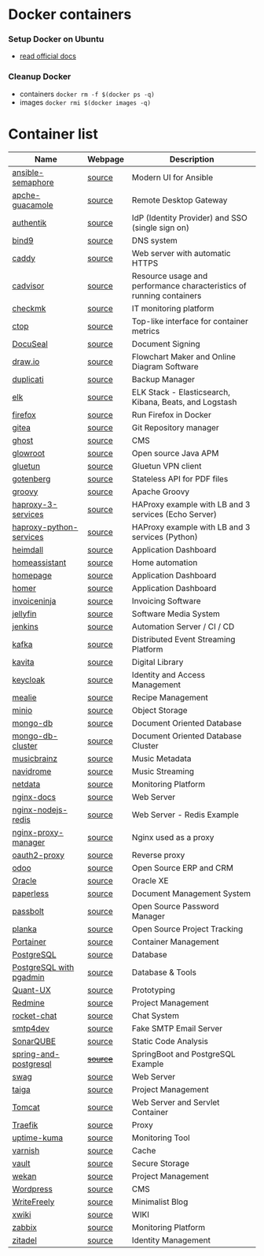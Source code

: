 # Docker containers

### Setup Docker on Ubuntu
- [read official docs](https://docs.docker.com/engine/install/ubuntu/) 

### Cleanup Docker
- containers `docker rm -f $(docker ps -q)`
- images `docker rmi $(docker images -q)`

# Container list

| Name  | Webpage | Description | 
| ------------- | ------------- | ------------- |
| [ansible-semaphore](ansiblesemaphore/docker-compose.yml)  | [source](https://www.ansible-semaphore.com/)  | Modern UI for Ansible |
| [apche-guacamole](apache%guacamole/README.md)  | [source](https://wiki.opensourceisawesome.com/books/guacamole-rdp/page/setup-oidc-for-guacamole)  | Remote Desktop Gateway |
| [authentik](authentik/docker-compose.yml)  | [source](https://wiki.opensourceisawesome.com/books/authentik/page/install-and-setup-authentik)  | IdP (Identity Provider) and SSO (single sign on) |
| [bind9](bind9/docker-compose.yml)  | [source](https://www.isc.org/bind/)  | DNS system |
| [caddy](caddy/README.md)  | [source](https://caddyserver.com/docs/quick-starts/reverse-proxy)  |  Web server with automatic HTTPS |
| [cadvisor](cadvisor/docker-compose.yaml)  | [source](https://github.com/google/cadvisor)  | Resource usage and performance characteristics of running containers |
| [checkmk](checkmk/README.md)  | [source](https://checkmk.com/) | IT monitoring platform |
| [ctop](ctop/README.md)  | [source](https://github.com/bcicen/ctop)  | Top-like interface for container metrics |
| [DocuSeal](docuseal/)  | [source](https://www.docuseal.com/on-premises)  | Document Signing |
| [draw.io](draw-io/README.md)  | [source](https://hub.docker.com/r/jgraph/drawio)  | Flowchart Maker and Online Diagram Software |
| [duplicati](duplicati/docker-compose.yml)  | [source](https://shownotes.opensourceisawesome.com/duplicati/)  | Backup Manager |
| [elk](elk/README.md)  | [source](https://www.elastic.co/elastic-stack)  | ELK Stack - Elasticsearch, Kibana, Beats, and Logstash |
| [firefox](firefox/README.md)  | [source](https://hub.docker.com/r/linuxserver/firefox)  | Run Firefox in Docker |
| [gitea](gitea/README.md)  | [source](https://docs.gitea.io/en-us/install-with-docker/)  | Git Repository manager |
| [ghost](ghost/README.md)  | [source](https://ghost.org/)  | CMS |
| [glowroot](glowroot/README.md)  | [source](https://github.com/glowroot/glowroot/wiki)  | Open source Java APM |
| [gluetun](gluetun/docker-compose.yml)  | [source](https://github.com/qdm12/gluetun)  | Gluetun VPN client |
| [gotenberg](gotenberg/README.md)  | [source](https://gotenberg.dev/docs/configuration)  | Stateless API for PDF files |
| [groovy](groovy/README.md)  | [source](https://hub.docker.com/_/groovy/)  | Apache Groovy |
| [haproxy-3-services](haproxy/3-services/docker-compose.yml)  | [source](https://www.haproxy.org/)  | HAProxy example with LB and 3 services (Echo Server) |
| [haproxy-python-services](haproxy/python-services/docker-compose.yml)  | [source](https://www.haproxy.org/)  | HAProxy example with LB and 3 services (Python) |
| [heimdall](heimdall/docker-compose.yaml)  | [source](https://github.com/linuxserver/Heimdall)  | Application Dashboard |
| [homeassistant](homeassistant/docker-compose.yaml)  | [source](https://www.home-assistant.io/)  | Home automation |
| [homepage](homepage/docker-compose.yml)  | [source](https://github.com/gethomepage/homepage)  | Application Dashboard |
| [homer](homer/docker-compose.yaml)  | [source](https://hub.docker.com/r/b4bz/homer)  | Application Dashboard |
| [invoiceninja](invoiceninja/README.md)  | [source](https://invoiceninja.com/)  | Invoicing Software |
| [jellyfin](jellyfin/README.md)  | [source](https://jellyfin.org/) | Software Media System |
| [jenkins](jenkins/README.md)  | [source](https://www.jenkins.io/) | Automation Server / CI / CD|
| [kafka](kafka/docker-compose-simple.yml)  | [source](https://kafka.apache.org/)  | Distributed Event Streaming Platform |
| [kavita](kavita/README.md)  | [source](https://wiki.kavitareader.com/)  | Digital Library  |
| [keycloak](keycloak/README.md)  | [source](https://www.keycloak.org/)  | Identity and Access Management |
| [mealie](mealie/docker-compose.yml)  | [source](https://nightly.mealie.io/)  | Recipe Management |
| [minio](minio/docker-compose.yml)  | [source](https://min.io/)  | Object Storage |
| [mongo-db](mongo/README.md)  | [source](https://www.mongodb.com/)  | Document Oriented Database |
| [mongo-db-cluster](mongo-cluster/docker-compose.yml)  | [source](https://www.mongodb.com/)  | Document Oriented Database Cluster |
| [musicbrainz](musicbrainz/docker-compose.yml)  | [source](https://musicbrainz.org/)  | Music Metadata |
| [navidrome](navidrome/docker-compose.yml)  | [source](https://shownotes.opensourceisawesome.com/navidrome-music-streaming/)  | Music Streaming |
| [netdata](netdata/README.md)  | [source](https://www.netdata.cloud/)  | Monitoring Platform |
| [nginx-docs](nginx/README.md)  | [source](https://www.nginx.com/)  | Web Server |
| [nginx-nodejs-redis](nginx-nodejs-redis/compose.yaml)  | [source](https://www.nginx.com/)  | Web Server - Redis Example |
| [nginx-proxy-manager](nginx-proxy-manager/README.md)  | [source](https://www.nginx.com/)  | Nginx used as a proxy |
| [oauth2-proxy](oauth2-proxy/docker-compose.yml)  | [source](https://github.com/oauth2-proxy/oauth2-proxy)  | Reverse proxy |
| [odoo](odoo/README.md)  | [source](https://hub.docker.com/_/odoo)  | Open Source ERP and CRM | 
| [Oracle](oracle-versions/README.md)  | [source](https://github.com/diemobiliar/minimized-oraclexe-image)  | Oracle XE | 
| [paperless](paperless/docker-compose.yml)  | [source](https://docs.paperless-ngx.com/)  | Document Management System |
| [passbolt](passbolt/README.md)  | [source](https://www.passbolt.com/) | Open Source Password Manager |
| [planka](planka/README.md)  | [source](https://docs.planka.cloud/docs/installation/docker/production_version) | Open Source Project Tracking |
| [Portainer](portainer/README.md)  | [source](https://docs.portainer.io/start/install/server/docker/linux)  | Container Management |
| [PostgreSQL](postgresql/README.md)  | [source](https://hub.docker.com/_/postgres)  | Database |
| [PostgreSQL with pgadmin](postgresql-pgadmin/README.md)  | [source](https://www.pgadmin.org/docs/pgadmin4/latest/container_deployment.html)  | Database & Tools |
| [Quant-UX](quant-ux/README.md)  | [source](https://github.com/bmcgonag/quant-ux-docker/)  | Prototyping |
| [Redmine](redmine/README.md)  | [source](https://hub.docker.com/_/redmine)  | Project Management | 
| [rocket-chat](rocket-chat/README.md)  | [source](https://docs.rocket.chat/quick-start/deploying-rocket.chat/rapid-deployment-methods/docker-and-docker-compose)  | Chat System |
| [smtp4dev](smtp4dev/README.md)  | [source](https://github.com/rnwood/smtp4dev/blob/master/docker-compose.yml)  | Fake SMTP Email Server |
| [SonarQUBE](sonar-qube/README.md)  | [source](https://www.sonarsource.com/products/sonarqube/)  | Static Code Analysis |
| [spring-and-postgresql](spring-postgresql/README.md)  | ~~[source](#)~~  | SpringBoot and PostgreSQL Example |
| [swag](swag/docker-compose.yaml)  | [source](https://docs.linuxserver.io/general/swag#swag)  | Web Server |
| [taiga](taiga/README.md)  | [source](https://github.com/docker-taiga/taiga) | Project Management |
| [Tomcat](tomcat/README.md)  | [source](https://hub.docker.com/_/tomcat)  | Web Server and Servlet Container |
| [Traefik](traefik/README.md)  | [source](https://traefik.io/traefik/)  | Proxy |
| [uptime-kuma](uptime-kuma/README.md)  | [source](https://github.com/louislam/uptime-kuma)  | Monitoring Tool |
| [varnish](varnish/docker-compose.yml)  | [source](https://hub.docker.com/_/varnish)  | Cache |
| [vault](vault/README.md)  | [source](https://ambar-thecloudgarage.medium.com/hashicorp-vault-with-docker-compose-0ea2ce1ca5ab) | Secure Storage |
| [wekan](wekan/README.md)  | [source](https://github.com/wekan/wekan/wiki/Docker)  | Project Management |
| [Wordpress](wordpress/README.md)  | [source](https://www.digitalocean.com/community/tutorials/how-to-install-wordpress-with-docker-compose)  | CMS |
| [WriteFreely](write-freely/README.md) | [source](https://writefreely.org/)  | Minimalist Blog |
| [xwiki](xwiki/README.md) | [source](https://hub.docker.com/_/xwiki)  | WIKI |
| [zabbix](zabbix/README.md) | [source](https://github.com/zabbix/zabbix-docker)  | Monitoring Platform |
| [zitadel](zitadel/README.md) | [source](https://zitadel.com/docs/self-hosting/deploy/compose)  | Identity Management |


 
